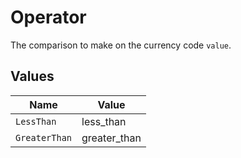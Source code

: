 # Operator

The comparison to make on the currency code `value`.


## Values

| Name          | Value         |
| ------------- | ------------- |
| `LessThan`    | less_than     |
| `GreaterThan` | greater_than  |